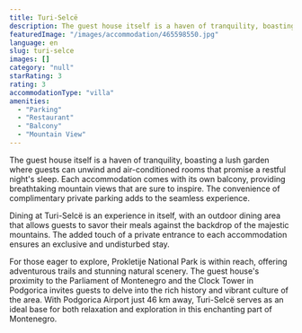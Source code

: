 ```yaml
---
title: Turi-Selcë
description: The guest house itself is a haven of tranquility, boasting a lush garden where guests can unwind and air-conditioned rooms that promise a restful night's sleep.
featuredImage: "/images/accommodation/465598550.jpg"
language: en
slug: turi-selce
images: []
category: "null"
starRating: 3
rating: 3
accommodationType: "villa"
amenities:
  - "Parking"
  - "Restaurant"
  - "Balcony"
  - "Mountain View"
---
```


The guest house itself is a haven of tranquility, boasting a lush garden where guests can unwind and air-conditioned rooms that promise a restful night's sleep. Each accommodation comes with its own balcony, providing breathtaking mountain views that are sure to inspire. The convenience of complimentary private parking adds to the seamless experience.

Dining at Turi-Selcë is an experience in itself, with an outdoor dining area that allows guests to savor their meals against the backdrop of the majestic mountains. The added touch of a private entrance to each accommodation ensures an exclusive and undisturbed stay.

For those eager to explore, Prokletije National Park is within reach, offering adventurous trails and stunning natural scenery. The guest house's proximity to the Parliament of Montenegro and the Clock Tower in Podgorica invites guests to delve into the rich history and vibrant culture of the area. With Podgorica Airport just 46 km away, Turi-Selcë serves as an ideal base for both relaxation and exploration in this enchanting part of Montenegro.

